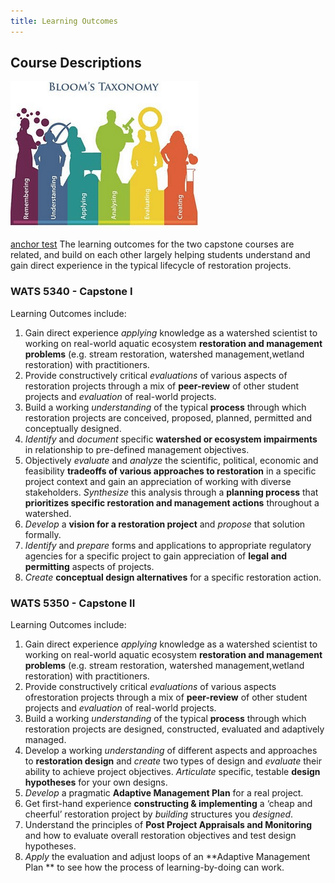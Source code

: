 ```yaml
---
title: Learning Outcomes
---
```


## Course Descriptions

![Blooms](../assets/Images/Blooms.png)

[anchor test](#5350_L06)
The learning outcomes for the two capstone courses are related, and build on each other largely helping students understand and gain direct experience in the typical lifecycle of restoration projects.

### WATS 5340 - Capstone I

Learning Outcomes include:

1. <a id="5340_LO1"></a>  Gain direct experience *applying* knowledge as a watershed scientist to working on real-world aquatic ecosystem **restoration and management problems** (e.g. stream restoration, watershed management,wetland restoration) with practitioners. 
2. <a id="5340_LO2"></a>  Provide constructively critical *evaluations* of various aspects of restoration projects through a mix of **peer-review** of other student projects and *evaluation* of real-world projects.
3. <a id="5340_LO3"></a>  Build a working *understanding* of the typical **process** through which restoration projects are conceived, proposed, planned, permitted and conceptually designed. 
4. <a id="5340_LO4"></a>  *Identify* and *document* specific **watershed or ecosystem impairments** in relationship to pre-defined management objectives.
5. <a id="5340_LO5"></a>  Objectively *evaluate* and *analyze* the scientific, political, economic and feasibility **tradeoffs of various approaches to restoration** in a specific project context and gain an appreciation of working with diverse stakeholders. *Synthesize* this analysis through a **planning process** that **prioritizes specific restoration and management actions** throughout a watershed.
6. <a id="5340_LO6"></a>  *Develop* a **vision for a restoration project** and *propose* that solution formally.
7. <a id="5340_LO7"></a>  *Identify* and *prepare* forms and applications to appropriate regulatory agencies for a specific project to gain appreciation of **legal and permitting** aspects of projects.
8. <a id="5340_LO8"></a>  *Create* **conceptual design alternatives** for a specific restoration action.


### WATS 5350 - Capstone II

Learning Outcomes include:

1. <a id="5350_LO1"></a> Gain direct experience *applying* knowledge as a watershed scientist to working on real-world aquatic ecosystem **restoration and management problems** (e.g. stream restoration, watershed management,wetland restoration) with practitioners. 
2. <a id="5350_LO2"></a> Provide constructively critical *evaluations* of various aspects ofrestoration projects through a mix of **peer-review** of other student projects and *evaluation* of real-world projects.
3. <a id="5350_LO3"></a> Build a working *understanding* of the typical **process** through which restoration projects are designed, constructed, evaluated and adaptively managed. 
4. <a id="5350_LO4"></a> Develop a working *understanding* of different aspects and approaches to **restoration design** and *create* two types of design and *evaluate* their ability to achieve project objectives. *Articulate* specific, testable **design hypotheses** for your own designs.
5. <a id="5350_LO5"></a> *Develop* a pragmatic **Adaptive Management Plan** for a real project.
6. <a id="5350_LO6"></a> Get first-hand experience **constructing & implementing** a ‘cheap and cheerful’ restoration project by *building* structures you *designed*.
7. <a id="5350_LO7"></a> Understand the principles of **Post Project Appraisals and Monitoring** and how to evaluate overall restoration objectives and test design hypotheses. 
8. <a id="5350_LO8"></a> *Apply* the evaluation and adjust loops of an **Adaptive Management Plan ** to see how the process of learning-by-doing can work.